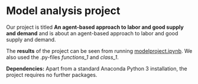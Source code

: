 # Model analysis project

Our project is titled **An agent-based approach to labor and good supply and demand** and is about an agent-based approach to labor and good supply and demand.

The **results** of the project can be seen from running [modelproject.ipynb](modelproject.ipynb).
We also used the .py-files *functions_1* and *class_1*.

**Dependencies:** Apart from a standard Anaconda Python 3 installation, the project requires no further packages.